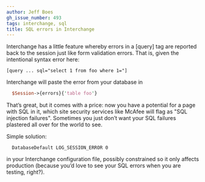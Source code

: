 ```yaml
---
author: Jeff Boes
gh_issue_number: 493
tags: interchange, sql
title: SQL errors in Interchange
---
```




Interchange has a little feature whereby errors in a [query] tag are reported back to the session just like form validation errors. That is, given the intentional syntax error here:

```nohighlight
[query ... sql="select 1 from foo where 1="]
```

Interchange will paste the error from your database in

```perl
  $Session->{errors}{'table foo'}
```

That’s great, but it comes with a price: now you have a potential for a page with SQL in it, which site security services like McAfee will flag as "SQL injection failures". Sometimes you just don’t want your SQL failures plastered all over for the world to see.

Simple solution:

```nohighlight
  DatabaseDefault LOG_SESSION_ERROR 0
```

in your Interchange configuration file, possibly constrained so it only affects production (because you’d love to see your SQL errors when you are testing, right?).


